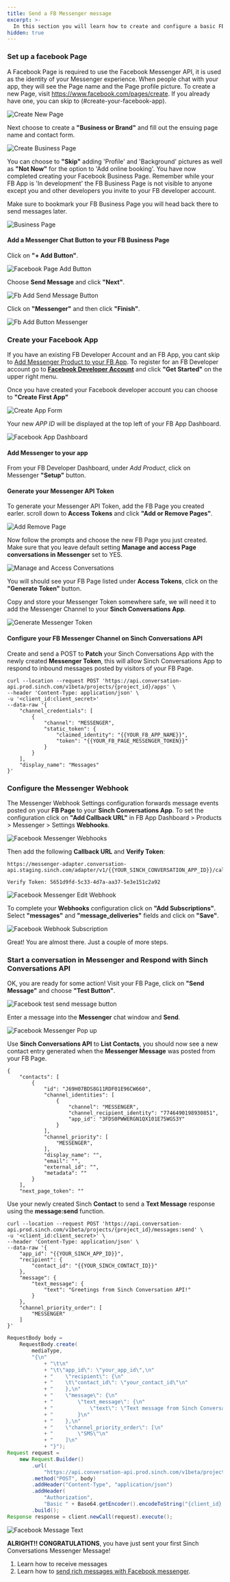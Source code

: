 ```yaml
---
title: Send a FB Messenger message
excerpt: >-
  In this section you will learn how to create and configure a basic FB Business Page with Messenger chat feature. Once you complete the steps below you will have an FB App, FB Business Page with Messenger Chat button, a Messenger Token, and a configured Messenger Webhook to use with the Sinch Conversations API.
hidden: true
---
```


### Set up a facebook Page

A Facebook Page is required to use the Facebook Messenger API, it is used as the identity of your Messenger experience. When people chat with your app, they will see the Page name and the Page profile picture. To create a new Page, visit https://www.facebook.com/pages/create. If you already have one, you can skip to (#create-your-facebook-app).

![Create New Page](images/channel-support/messenger/fb_create_new_page.png)

Next choose to create a **"Business or Brand"** and fill out the ensuing page name and contact form.

![Create Business Page](images/channel-support/messenger/fb_create_business_page.png)

You can choose to **"Skip"** adding 'Profile' and 'Background' pictures as well as **"Not Now"** for the option to 'Add online booking'. You have now completed creating your Facebook Business Page. Remember while your FB App is 'In development' the FB Business Page is not visible to anyone except you and other developers you invite to your FB developer account.

Make sure to bookmark your FB Business Page you will head back there to send messages later.

![Business Page](images/channel-support/messenger/fb_business_page.png)

#### Add a Messenger Chat Button to your FB Business Page

Click on **"+ Add Button"**.

![Facebook Page Add Button](images/channel-support/messenger/fb_page_add_button.png)

Choose **Send Message** and click **"Next"**.

![Fb Add Send Message Button](images/channel-support/messenger/fb_add_send_message_button.png)

Click on **"Messenger"** and then click **"Finish"**.

![Fb Add Button Messenger](images/channel-support/messenger/fb_add_button_messenger.png)

### Create your Facebook App

If you have an existing FB Developer Account and an FB App, you cant skip to [Add Messenger Product to your FB App](#add-messenger-to-your-app).
To register for an FB Developer account go to **[Facebook Developer Account](https://developers.facebook.com)** and click **"Get Started"** on the upper right menu.

[](images/channel-support/messenger/fb_for_developers.png)

Once you have created your Facebook developer account you can choose to **"Create First App"**

![Create App Form](images/channel-support/messenger/fb_create_first_app.png)

Your new _APP ID_ will be displayed at the top left of your FB App Dashboard.

![Facebook App Dashboard](images/channel-support/messenger/fb_app_dashboard.png)

#### Add Messenger to your app

From your FB Developer Dashboard, under _Add Product_, click on Messenger **"Setup"** button.

#### Generate your Messenger API Token

To generate your Messenger API Token, add the FB Page you created earler. scroll down to **Access Tokens** and click **"Add or Remove Pages"**.

![Add Remove Page](images/channel-support/messenger/fb_add_remove_page.png)

Now follow the prompts and choose the new FB Page you just created. Make sure that you leave default setting **Manage and access Page conversations in Messenger** set to YES.

![Manage and Access Conversations](images/channel-support/messenger/fb_manage_and_access_conversations.png)

You will should see your FB Page listed under **Access Tokens**, click on the **"Generate Token"** button.

Copy and store your Messenger Token somewhere safe, we will need it to add the Messenger Channel to your **Sinch Conversations App**.

![Generate Messenger Token](images/channel-support/messenger/fb_generate_messenger_token.png)

#### Configure your FB Messenger Channel on Sinch Conversations API

Create and send a POST to **Patch** your Sinch Conversations App with the newly created **Messenger Token**, this will allow Sinch Conversations App to respond to inbound messages posted by visitors of your FB Page.

```shell Curl
curl --location --request POST 'https://api.conversation-api.prod.sinch.com/v1beta/projects/{project_id}/apps' \
--header 'Content-Type: application/json' \
-u '<client_id:client_secret>'
--data-raw '{
    "channel_credentials": [
        {
            "channel": "MESSENGER",
            "static_token": {
                "claimed_identity": "{{YOUR_FB_APP_NAME}}",
                "token": "{{YOUR_FB_PAGE_MESSENGER_TOKEN}}"
            }
        }
    ],
    "display_name": "Messages"
}'
```

### Configure the Messenger Webhook

The Messenger Webhook Settings configuration forwards message events posted on your **FB Page** to your **Sinch Conversations App**. To set the configuration click on **"Add Callback URL"** in FB App Dashboard > Products > Messenger > Settings **Webhooks**.

![Facebook Messenger Webhooks](images/channel-support/messenger/fb_messenger_webhooks.png)

Then add the following **Callback URL** and **Verify Token**:

```Curl  Callback URL:
https://messenger-adapter.conversation-api.staging.sinch.com/adapter/v1/{{YOUR_SINCH_CONVERSATION_APP_ID}}/callback

Verify Token: 5651d9fd-5c33-4d7a-aa37-5e3e151c2a92
```

![Facebook Messenger Edit Webhook](images/channel-support/messenger/fb_messenger_edit_webhook.png)

To complete your **Webhooks** configuration click on **"Add Subscriptions"**. Select **"messages"** and **"message_deliveries"** fields and click on **"Save"**.

![Facebook Webhook Subscription](images/channel-support/messenger/fp_messenger_webhook_subscriptions.png)

Great! You are almost there. Just a couple of more steps.

### Start a conversation in Messenger and Respond with Sinch Conversations API

OK, you are ready for some action! Visit your FB Page, click on **"Send Message"** and choose **"Test Button"**.

![Facebook test send message button](images/channel-support/messenger/fb_page_test_send_message_button.png)

Enter a message into the **Messenger** chat window and **Send**.

![Facebook Messenger Pop up](images/channel-support/messenger/fb_page_messenger_pop_up.png)

Use **Sinch Conversations API** to **List Contacts**, you should now see a new contact entry generated when the **Messenger Message** was posted from your FB Page.

```
{
    "contacts": [
        {
            "id": "J69H07BDS8G11RDF01E96CW660",
            "channel_identities": [
                {
                    "channel": "MESSENGER",
                    "channel_recipient_identity": "7746490198930851",
                    "app_id": "3FDS0PWWERGN1QX101E75WGS3Y"
                }
            ],
            "channel_priority": [
                "MESSENGER",
            ],
            "display_name": "",
            "email": "",
            "external_id": "",
            "metadata": ""
        }
    ],
    "next_page_token": ""

```

Use your newly created Sinch **Contact** to send a **Text Message** response using the **message:send** function.

```shell Curl
curl --location --request POST 'https://api.conversation-api.prod.sinch.com/v1beta/projects/{project_id}/messages:send' \
-u '<client_id:client_secret>' \
--header 'Content-Type: application/json' \
--data-raw '{
    "app_id": "{{YOUR_SINCH_APP_ID}}",
    "recipient": {
        "contact_id": "{{YOUR_SINCH_CONTACT_ID}}"
    },
    "message": {
        "text_message": {
            "text": "Greetings from Sinch Conversation API!"
        }
    },
    "channel_priority_order": [
        "MESSENGER"
    ]
}'
```
```java Raw Java
RequestBody body =
    RequestBody.create(
        mediaType,
        "{\n"
            + "\t\n"
            + "\t\"app_id\": \"your_app_id\",\n"
            + "    \"recipient\": {\n"
            + "    \t\"contact_id\": \"your_contact_id\"\n"
            + "    },\n"
            + "    \"message\": {\n"
            + "        \"text_message\": {\n"
            + "            \"text\": \"Text message from Sinch Conversation API.\"\n"
            + "        }\n"
            + "    },\n"
            + "    \"channel_priority_order\": [\n"
            + "        \"SMS\"\n"
            + "    ]\n"
            + "}");
Request request =
    new Request.Builder()
        .url(
            "https://api.conversation-api.prod.sinch.com/v1beta/projects/{project_id}/messages:send")
        .method("POST", body)
        .addHeader("Content-Type", "application/json")
        .addHeader(
            "Authorization",
            "Basic " + Base64.getEncoder().encodeToString("{client_id}:{client_secret}".getBytes()))
        .build();
Response response = client.newCall(request).execute();
```

![Facebook Message Text](images/channel-support/messenger/fb_message_text.jpg)

**ALRIGHT!! CONGRATULATIONS**, you have just sent your first Sinch Conversations Messenger Message!

1. Learn how to receive messages
2. Learn how to [send rich messages with Facebook messenger](doc:conversation-send-rich-messages-with-fb-messenger).
